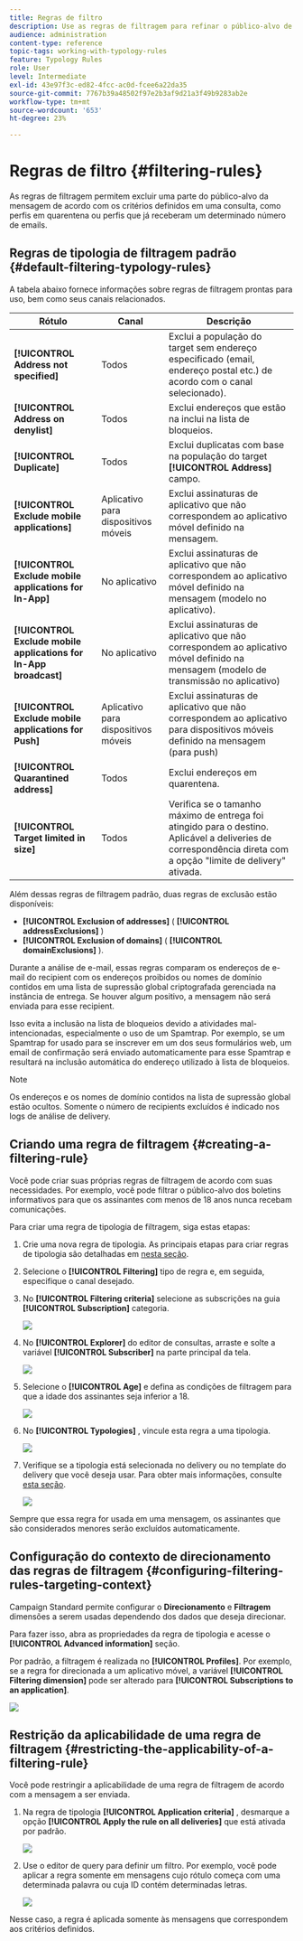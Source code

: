 ```yaml
---
title: Regras de filtro
description: Use as regras de filtragem para refinar o público-alvo de suas mensagens.
audience: administration
content-type: reference
topic-tags: working-with-typology-rules
feature: Typology Rules
role: User
level: Intermediate
exl-id: 43e97f3c-ed82-4fcc-ac0d-fcee6a22da35
source-git-commit: 7767b39a48502f97e2b3af9d21a3f49b9283ab2e
workflow-type: tm+mt
source-wordcount: '653'
ht-degree: 23%

---
```


# Regras de filtro {#filtering-rules}

As regras de filtragem permitem excluir uma parte do público-alvo da mensagem de acordo com os critérios definidos em uma consulta, como perfis em quarentena ou perfis que já receberam um determinado número de emails.

## Regras de tipologia de filtragem padrão {#default-filtering-typology-rules}

A tabela abaixo fornece informações sobre regras de filtragem prontas para uso, bem como seus canais relacionados.

| Rótulo | Canal | Descrição |
| ---------|----------|---------|
| **[!UICONTROL Address not specified]** | Todos | Exclui a população do target sem endereço especificado (email, endereço postal etc.) de acordo com o canal selecionado). |
| **[!UICONTROL Address on denylist]** | Todos | Exclui endereços que estão na inclui na lista de bloqueios. |
| **[!UICONTROL Duplicate]** | Todos | Exclui duplicatas com base na população do target **[!UICONTROL Address]** campo. |
| **[!UICONTROL Exclude mobile applications]** | Aplicativo para dispositivos móveis | Exclui assinaturas de aplicativo que não correspondem ao aplicativo móvel definido na mensagem. |
| **[!UICONTROL Exclude mobile applications for In-App]** | No aplicativo | Exclui assinaturas de aplicativo que não correspondem ao aplicativo móvel definido na mensagem (modelo no aplicativo). |
| **[!UICONTROL Exclude mobile applications for In-App broadcast]** | No aplicativo | Exclui assinaturas de aplicativo que não correspondem ao aplicativo móvel definido na mensagem (modelo de transmissão no aplicativo) |
| **[!UICONTROL Exclude mobile applications for Push]** | Aplicativo para dispositivos móveis | Exclui assinaturas de aplicativo que não correspondem ao aplicativo para dispositivos móveis definido na mensagem (para push) |
| **[!UICONTROL Quarantined address]** | Todos | Exclui endereços em quarentena. |
| **[!UICONTROL Target limited in size]** | Todos | Verifica se o tamanho máximo de entrega foi atingido para o destino. Aplicável a deliveries de correspondência direta com a opção &quot;limite de delivery&quot; ativada. |

Além dessas regras de filtragem padrão, duas regras de exclusão estão disponíveis:

* **[!UICONTROL Exclusion of addresses]** ( **[!UICONTROL addressExclusions]** )
* **[!UICONTROL Exclusion of domains]** ( **[!UICONTROL domainExclusions]** ).

Durante a análise de e-mail, essas regras comparam os endereços de e-mail do recipient com os endereços proibidos ou nomes de domínio contidos em uma lista de supressão global criptografada gerenciada na instância de entrega. Se houver algum positivo, a mensagem não será enviada para esse recipient.

Isso evita a inclusão na lista de bloqueios devido a atividades mal-intencionadas, especialmente o uso de um Spamtrap. Por exemplo, se um Spamtrap for usado para se inscrever em um dos seus formulários web, um email de confirmação será enviado automaticamente para esse Spamtrap e resultará na inclusão automática do endereço utilizado à lista de bloqueios.

>[!NOTE]
>
>Os endereços e os nomes de domínio contidos na lista de supressão global estão ocultos. Somente o número de recipients excluídos é indicado nos logs de análise de delivery.

## Criando uma regra de filtragem {#creating-a-filtering-rule}

Você pode criar suas próprias regras de filtragem de acordo com suas necessidades. Por exemplo, você pode filtrar o público-alvo dos boletins informativos para que os assinantes com menos de 18 anos nunca recebam comunicações.

Para criar uma regra de tipologia de filtragem, siga estas etapas:

1. Crie uma nova regra de tipologia. As principais etapas para criar regras de tipologia são detalhadas em [nesta seção](../../sending/using/managing-typology-rules.md).

1. Selecione o **[!UICONTROL Filtering]** tipo de regra e, em seguida, especifique o canal desejado.

1. No **[!UICONTROL Filtering criteria]** selecione as subscrições na guia **[!UICONTROL Subscription]** categoria.

   ![](assets/typology_create-rule-subscription.png)

1. No **[!UICONTROL Explorer]** do editor de consultas, arraste e solte a variável **[!UICONTROL Subscriber]** na parte principal da tela.

   ![](assets/typology_create-rule-subscriber.png)

1. Selecione o **[!UICONTROL Age]** e defina as condições de filtragem para que a idade dos assinantes seja inferior a 18.

   ![](assets/typology_create-rule-age.png)

1. No **[!UICONTROL Typologies]** , vincule esta regra a uma tipologia.

   ![](assets/typology_create-rule-typology.png)

1. Verifique se a tipologia está selecionada no delivery ou no template do delivery que você deseja usar. Para obter mais informações, consulte [esta seção](../../sending/using/managing-typologies.md#applying-typologies-to-messages).

   ![](assets/typology_template.png)

Sempre que essa regra for usada em uma mensagem, os assinantes que são considerados menores serão excluídos automaticamente.

## Configuração do contexto de direcionamento das regras de filtragem {#configuring-filtering-rules-targeting-context}

Campaign Standard permite configurar o  **Direcionamento** e **Filtragem** dimensões a serem usadas dependendo dos dados que deseja direcionar.

Para fazer isso, abra as propriedades da regra de tipologia e acesse o **[!UICONTROL Advanced information]** seção.

Por padrão, a filtragem é realizada no **[!UICONTROL Profiles]**. Por exemplo, se a regra for direcionada a um aplicativo móvel, a variável **[!UICONTROL Filtering dimension]** pode ser alterado para **[!UICONTROL Subscriptions to an application]**.

![](assets/typology_rule-order_2.png)

## Restrição da aplicabilidade de uma regra de filtragem {#restricting-the-applicability-of-a-filtering-rule}

Você pode restringir a aplicabilidade de uma regra de filtragem de acordo com a mensagem a ser enviada.

1. Na regra de tipologia **[!UICONTROL Application criteria]** , desmarque a opção **[!UICONTROL Apply the rule on all deliveries]** que está ativada por padrão.

   ![](assets/typology_limit.png)

1. Use o editor de query para definir um filtro. Por exemplo, você pode aplicar a regra somente em mensagens cujo rótulo começa com uma determinada palavra ou cuja ID contém determinadas letras.

   ![](assets/typology_limit-rule.png)

Nesse caso, a regra é aplicada somente às mensagens que correspondem aos critérios definidos.
